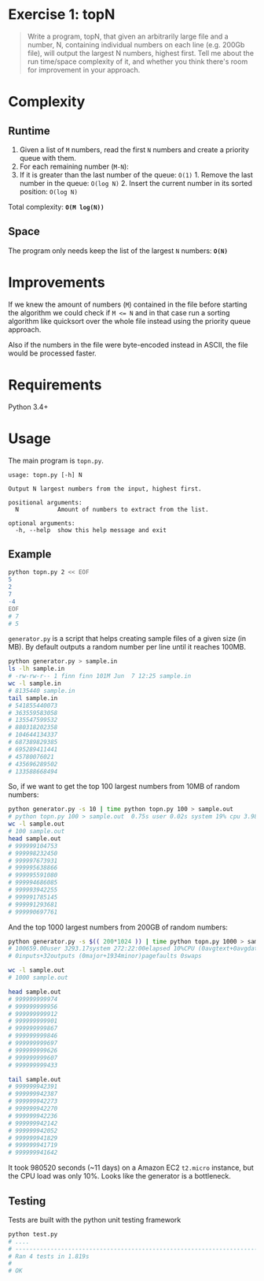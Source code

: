 # Exercise 1: topN

> Write a program, topN, that given an arbitrarily large file and a number, N, containing individual numbers on each line (e.g. 200Gb file), will output the largest N numbers, highest first. Tell me about the run time/space complexity of it, and whether you think there's room for improvement in your approach.


# Complexity

## Runtime

1. Given a list of `M` numbers, read the first `N` numbers and create a priority queue with them.
2. For each remaining number (`M-N`):
  1. If it is greater than the last number of the queue: `O(1)`
    1. Remove the last number in the queue: `O(log N)`
    2. Insert the current number in its sorted position: `O(log N)`

Total complexity: **`O(M log(N))`**

## Space

The program only needs keep the list of the largest `N` numbers: **`O(N)`**


# Improvements

If we knew the amount of numbers (`M`) contained in the file before starting the algorithm we could check if `M <= N` and in that case run a sorting algorithm like quicksort over the whole file instead using the priority queue approach.

Also if the numbers in the file were byte-encoded instead in ASCII, the file would be processed faster.

# Requirements

Python 3.4+

# Usage

The main program is `topn.py`.

```
usage: topn.py [-h] N

Output N largest numbers from the input, highest first.

positional arguments:
  N           Amount of numbers to extract from the list.

optional arguments:
  -h, --help  show this help message and exit
```

## Example

```bash
python topn.py 2 << EOF
5
2
7
-4
EOF
# 7
# 5
```

`generator.py` is a script that helps creating sample files of a given size (in MB). By default outputs a random number per line until it reaches 100MB.

```bash
python generator.py > sample.in
ls -lh sample.in
# -rw-rw-r-- 1 finn finn 101M Jun  7 12:25 sample.in
wc -l sample.in
# 8135440 sample.in
tail sample.in
# 541855440073
# 363559583058
# 135547599532
# 880318202358
# 104644134337
# 687389829385
# 695289411441
# 45780076021
# 435696289502
# 133588668494
```

So, if we want to get the top 100 largest numbers from 10MB of random numbers:

```bash
python generator.py -s 10 | time python topn.py 100 > sample.out
# python topn.py 100 > sample.out  0.75s user 0.02s system 19% cpu 3.984 total
wc -l sample.out
# 100 sample.out
head sample.out
# 999999104753
# 999998232450
# 999997673931
# 999995638866
# 999995591080
# 999994686085
# 999993942255
# 999991785145
# 999991293681
# 999990697761

```

And the top 1000 largest numbers from 200GB of random numbers:

```bash
python generator.py -s $(( 200*1024 )) | time python topn.py 1000 > sample.out
# 100659.00user 3293.17system 272:22:00elapsed 10%CPU (0avgtext+0avgdata 7232maxresident)k
# 0inputs+32outputs (0major+1934minor)pagefaults 0swaps

wc -l sample.out
# 1000 sample.out

head sample.out
# 999999999974
# 999999999956
# 999999999912
# 999999999901
# 999999999867
# 999999999846
# 999999999697
# 999999999626
# 999999999607
# 999999999433

tail sample.out
# 999999942391
# 999999942387
# 999999942273
# 999999942270
# 999999942236
# 999999942142
# 999999942052
# 999999941829
# 999999941719
# 999999941642
```

It took 980520 seconds (~11 days) on a Amazon EC2 `t2.micro` instance, but the CPU load was only 10%.
Looks like the generator is a bottleneck.



## Testing

Tests are built with the python unit testing framework

```bash
python test.py
# ....
# ----------------------------------------------------------------------
# Ran 4 tests in 1.819s
#
# OK
```
